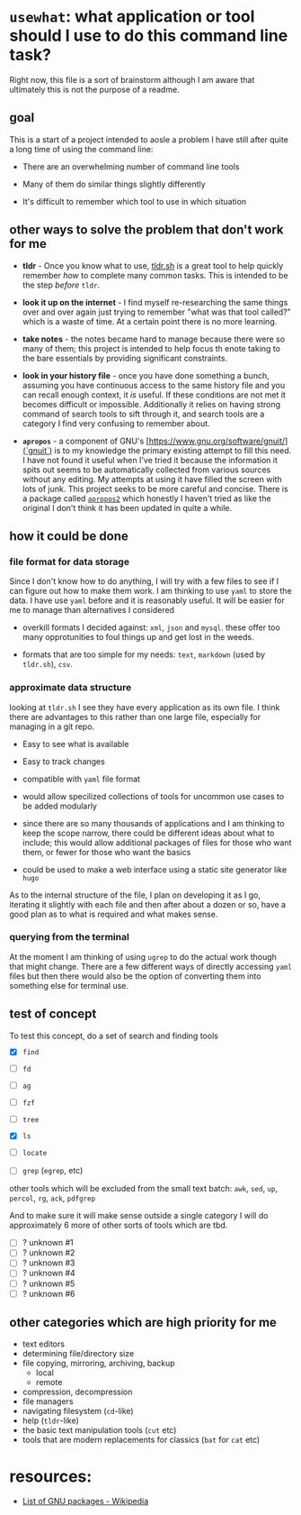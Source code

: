# `usewhat`: what application or tool should I use to do this command line task?

Right now, this file is a sort of brainstorm although I am aware that ultimately this is not the purpose of a readme. 

## goal

This is a start of a project intended to aosle a problem I have still after quite a long time of using the command line:

* There are an overwhelming number of command line tools
	
* Many of them do similar things slightly differently

* It's difficult to remember which tool to use in which situation
 

## other ways to solve the problem that don't work for me

* **tldr** - Once you know what to use, [tldr.sh](https://tldr.sh/) is a great tool to help quickly remember *how* to complete many common tasks. This is intended to be the step *before* `tldr`. 
	
* **look it up on the internet** - I find myself re-researching the same things over and over again just trying to remember "what was that tool called?" which is a waste of time. At a certain point there is no more learning. 
	
* **take notes** - the notes became hard to manage because there were so many of them; this project is intended to help focus th enote taking to the bare essentials by providing significant constraints.
	
* **look in your history file** - once you have done something a bunch, assuming you have continuous access to the same history file and you can recall enough context, it *is* useful. If these conditions are not met it becomes difficult or impossible. Additionally it relies on having strong command of search tools to sift through it, and search tools are a category I find very confusing to remember about. 
	
* **`apropos`** - a component of GNU's [https://www.gnu.org/software/gnuit/](`gnuit`) is to my knowledge the primary existing attempt to fill this need. I have not found it useful when I've tried it  because the information it spits out seems to be automatically collected from various sources without any editing. My attempts at using it have filled the screen with lots of junk. This project seeks to be more careful and concise. There is a package called [`apropos2`](http://www.georgeanelson.com/apropos2.htm) which honestly I haven't tried as like the original I don't think it has been updated in quite a while. 

## how it could be done

### file format for data storage

Since I don't know how to do anything, I will try with a few files to see if I can figure out how to make them work. I am thinking to use `yaml` to store the data. I have use `yaml` before and it is reasonably useful. It will be easier for me to manage than alternatives I considered

* overkill formats I decided against: `xml`, `json` and `mysql`. these offer too many opprotunities to foul things up and get lost in the weeds. 

* formats that are too simple for my needs: `text`, `markdown` (used by `tldr.sh`), `csv`. 

### approximate data structure

looking at `tldr.sh` I see they have every application as its own file. I think there are advantages to this rather than one large file, especially for managing in a git repo. 

* Easy to see what is available

* Easy to track changes

* compatible with `yaml` file format

* would allow specilized collections of tools for uncommon use cases to be added modularly

* since there are so many thousands of applications and I am thinking to keep the scope narrow, there could be different ideas about what to include; this would allow additional packages of files for those who want them, or fewer for those who want the basics

* could be used to make a web interface using a static site generator like `hugo`

As to the internal structure of the file, I plan on developing it as I go, iterating it slightly with each file and then after about a dozen or so, have a good plan as to what is required and what makes sense. 

### querying from the terminal 

At the moment I am thinking of using `ugrep` to do the actual work though that might change. There are a few different ways of directly accessing `yaml` files but then there would also be the option of converting them into something else for terminal use. 

## test of concept

To test this concept, do a set of search and finding tools

- [X] `find`
- [ ] `fd`
- [ ] `ag`
- [ ] `fzf`
- [ ] `tree`
- [x] `ls` 
- [ ] `locate`
- [ ] `grep` (`egrep`, etc)

	
other tools which will be excluded from the small text batch: `awk`, `sed`, `up`, `percol`, `rg`, `ack`, `pdfgrep`

And to make sure it will make sense outside a single category I will do approximately 6 more of other sorts of tools which are tbd.  

 - [ ] ? unknown #1
 - [ ] ? unknown #2
 - [ ] ? unknown #3
 - [ ] ? unknown #4
 - [ ] ? unknown #5
 - [ ] ? unknown #6
	
## other categories which are high priority for me

 * text editors
 * determining file/directory size
 * file copying, mirroring, archiving, backup
	* local
	* remote
 * compression, decompression
 * file managers
 * navigating filesystem (`cd`-like)
 * help (`tldr`-like)
 * the basic text manipulation tools (`cut` etc)
 * tools that are modern replacements for classics (`bat` for `cat` etc)


# resources: 

* [List of GNU packages - Wikipedia](https://en.wikipedia.org/wiki/List_of_GNU_packages)

















